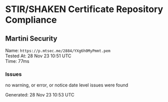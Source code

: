 # STIR/SHAKEN Certificate Repository Compliance

## Martini Security

Name: `https://p.mtsec.me/2884/YXg6h0MyPmmt.pem`\
Tested At: 28 Nov 23 10:51 UTC\
Time: 77ms

### Issues

no warning, or error, or notice date level issues were found

Generated: 28 Nov 23 10:53 UTC